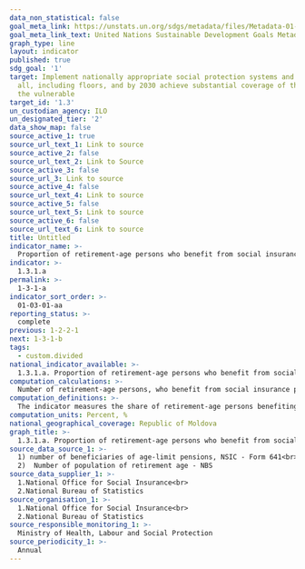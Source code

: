 ```yaml
---
data_non_statistical: false
goal_meta_link: https://unstats.un.org/sdgs/metadata/files/Metadata-01-03-01a.pdf
goal_meta_link_text: United Nations Sustainable Development Goals Metadata (pdf 894kB)
graph_type: line
layout: indicator
published: true
sdg_goal: '1'
target: Implement nationally appropriate social protection systems and measures for
  all, including floors, and by 2030 achieve substantial coverage of the poor and
  the vulnerable
target_id: '1.3'
un_custodian_agency: ILO
un_designated_tier: '2'
data_show_map: false
source_active_1: true
source_url_text_1: Link to source
source_active_2: false
source_url_text_2: Link to Source
source_active_3: false
source_url_3: Link to source
source_active_4: false
source_url_text_4: Link to source
source_active_5: false
source_url_text_5: Link to source
source_active_6: false
source_url_text_6: Link to source
title: Untitled
indicator_name: >-
  Proportion of retirement-age persons who benefit from social insurance age-limit pension, by sex, age groups
indicator: >-
  1.3.1.a
permalink: >-
  1-3-1-a
indicator_sort_order: >-
  01-03-01-aa
reporting_status: >-
  complete
previous: 1-2-2-1
next: 1-3-1-b
tags:
  - custom.divided
national_indicator_available: >-
  1.3.1.a. Proportion of retirement-age persons who benefit from social insurance age-limit pension, by sex, age groups
computation_calculations: >-
  Number of retirement-age persons, who benefit from social insurance pensions for age limit out of the total number of persons of the respective age *100.
computation_definitions: >-
  The indicator measures the share of retirement-age persons benefiting from social insurance age-limit pensions in the total number of retirement-age persons, disaggregated by sex and age groups. The standard retirement age as of 1 July 2019 is 63 years old for men and 58 years and 6 months old for women. It should be mentioned that the standard retirement age for women will increased annually by 6 months and will account as of 2028 - 63 years old (Article 41, para. 1 of the Law on Public System of Pensions No.156 dated 14.10.1998).
computation_units: Percent, %
national_geographical_coverage: Republic of Moldova
graph_title: >-
  1.3.1.a. Proportion of retirement-age persons who benefit from social insurance age-limit pension, by sex, age groups
source_data_source_1: >-
  1) number of beneficiaries of age-limit pensions, NSIC - Form 641<br> 
  2)  Number of population of retirement age - NBS
source_data_supplier_1: >-
  1.National Office for Social Insurance<br> 
  2.National Bureau of Statistics
source_organisation_1: >-
  1.National Office for Social Insurance<br> 
  2.National Bureau of Statistics
source_responsible_monitoring_1: >-
  Ministry of Health, Labour and Social Protection
source_periodicity_1: >-
  Annual
---
```

